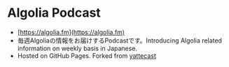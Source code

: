 # Algolia Podcast

- [https://algolia.fm](https://algolia.fm)
- 毎週Algoliaの情報をお届けするPodcastです。Introducing Algolia related information on weekly basis in Japanese.
- Hosted on GitHub Pages. Forked from [yattecast](https://github.com/r7kamura/yattecast)